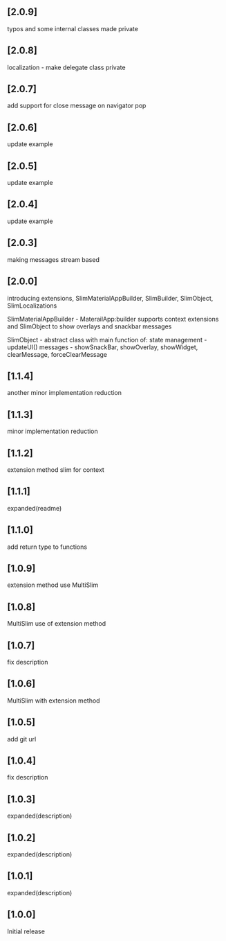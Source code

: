 ## [2.0.9]

typos and some internal classes made private

## [2.0.8]

localization - make delegate class private

## [2.0.7]

add support for close message on navigator pop

## [2.0.6]

update example

## [2.0.5]

update example

## [2.0.4]

update example

## [2.0.3]

making messages stream based

## [2.0.0]

introducing extensions, SlimMaterialAppBuilder, SlimBuilder, SlimObject, SlimLocalizations

SlimMaterialAppBuilder - MaterailApp:builder
supports context extensions and SlimObject to show overlays and snackbar messages

SlimObject - abstract class with main function of:
state management - updateUI()
messages - showSnackBar, showOverlay, showWidget, clearMessage, forceClearMessage

## [1.1.4]

another minor implementation reduction

## [1.1.3]

minor implementation reduction

## [1.1.2]

extension method slim for context

## [1.1.1]

expanded(readme)

## [1.1.0]

add return type to functions

## [1.0.9]

extension method use MultiSlim

## [1.0.8]

MultiSlim use of extension method

## [1.0.7]

fix description

## [1.0.6]

MultiSlim with extension method

## [1.0.5]

add git url

## [1.0.4]

fix description

## [1.0.3]

expanded(description)

## [1.0.2]

expanded(description)

## [1.0.1]

expanded(description)

## [1.0.0]

Initial release
